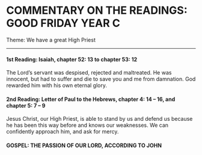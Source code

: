 # COMMENTARY ON THE READINGS: GOOD FRIDAY YEAR C
Theme: We have a great High Priest

---

#### 1st Reading: Isaiah, chapter 52: 13 to chapter 53: 12

The Lord’s servant was despised, rejected and maltreated. He was innocent, but had to suffer and die to save you and me from damnation. God rewarded him with his own eternal glory.

#### 2nd Reading: Letter of Paul to the Hebrews, chapter 4: 14 – 16, and chapter 5: 7 – 9

Jesus Christ, our High Priest, is able to stand by us and defend us because he has been this way before and knows our weaknesses. We can confidently approach him, and ask for mercy.

#### GOSPEL: THE PASSION OF OUR LORD, ACCORDING TO JOHN